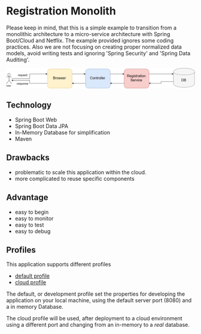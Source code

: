 # Registration Monolith

Please keep in mind, that this is a simple example to transition from a monolithic architecture to a micro-service architecture with Spring Boot/Cloud and Netflix. 
The example provided ignores some coding practices. Also we are not focusing on creating proper normalized data models, avoid writing tests and ignoring 'Spring Security' and 'Spring Data Auditing'.

![Overview](../../docs/images/Monolithic%20Architecture.png)

## Technology
* Spring Boot Web
* Spring Boot Data JPA
* In-Memory Database for simplification
* Maven

## Drawbacks
* problematic to scale this application within the cloud.
* more complicated to reuse specific components

## Advantage
* easy to begin
* easy to monitor
* easy to test
* easy to debug

## Profiles
This application supports different profiles
* [default profile](/src/main/resources/application.properties)
* [cloud profile](/src/main/resources/application-cloud.properties)

The default, or development profile set the properties for developing the application on your local machine, using the default server port (8080) and a in memory Database. 

The cloud profile will be used, after deployment to a cloud environment using a different port and changing from an in-memory to a _real_ database.